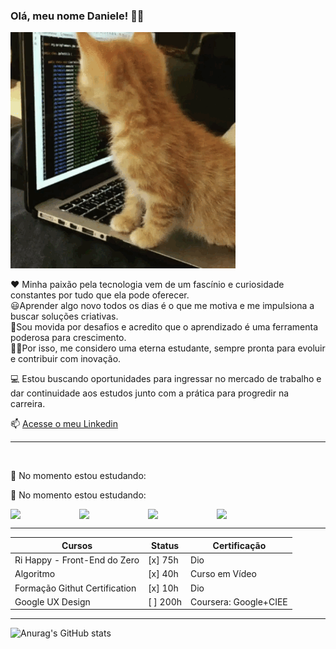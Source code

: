 ### Olá, meu nome Daniele! 👩‍💻
![cat](https://github.com/danieleksantos/danieleksantos/blob/main/gif%20cat.gif?raw=true)

❤️ Minha paixão pela tecnologia vem de um fascínio e curiosidade constantes por tudo que ela pode oferecer. <br>
 😃Aprender algo novo todos os dias é o que me motiva e me impulsiona a buscar soluções criativas. <br>
 🔨Sou movida por desafios e acredito que o aprendizado é uma ferramenta poderosa para crescimento. <br>
 👩‍🎓Por isso, me considero uma eterna estudante, sempre pronta para evoluir e contribuir com inovação.


💻 Estou buscando oportunidades para ingressar no mercado de trabalho e dar continuidade aos estudos junto com a prática para progredir na carreira.


📫 [Acesse o meu Linkedin](https://www.linkedin.com/in/daniele-karina-dos-santos-a34b45204/)

-----
<br>


🌱 No momento estou estudando:


🌱 No momento estou estudando:

<div style="display: flex; gap: 10px;">
  <img src="https://cdn.jsdelivr.net/gh/devicons/devicon@latest/icons/html5/html5-original-wordmark.svg" width="100px"/>
  <img src="https://cdn.jsdelivr.net/gh/devicons/devicon@latest/icons/css3/css3-original-wordmark.svg" width="100px"/>
  <img src="https://cdn.jsdelivr.net/gh/devicons/devicon@latest/icons/javascript/javascript-original.svg" width="100px"/>
  <img src="https://cdn.jsdelivr.net/gh/devicons/devicon@latest/icons/github/github-original-wordmark.svg" width="100px"/>
</div>


  
------------


| Cursos                        | Status   | Certificação         |
|-------------------------------|----------|----------------------|
| Ri Happy - Front-End do Zero  | [x] 75h  | Dio                  |
| Algoritmo                     | [x] 40h  | Curso em Vídeo       |
| Formação Githut Certification | [x] 10h  | Dio                  |
| Google UX Design              | [ ] 200h | Coursera: Google+CIEE|

---
![Anurag's GitHub stats](https://github-readme-stats.vercel.app/api?username=anuraghazra&show_icons=true&theme=radical)    
          

<!--
Here are some ideas to get you started:

- 🔭 I’m currently working on ...
- 🌱 I’m currently learning ...
- 👯 I’m looking to collaborate on ...
- 🤔 I’m looking for help with ...
- 💬 Ask me about ...
- 📫 How to reach me: ...
- 😄 Pronouns: ...
- ⚡ Fun fact: ...
-->


[gif cat]: https://br.pinterest.com/pin/694821048782432473/